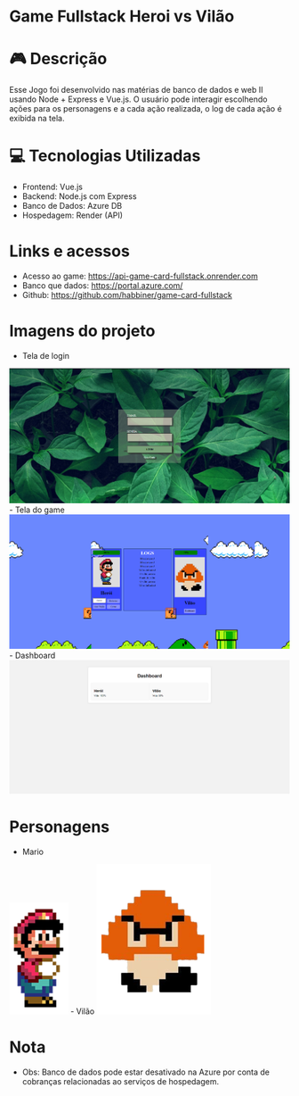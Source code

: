 # Game Fullstack Heroi vs Vilão

# 🎮 Descrição
Esse Jogo foi desenvolvido nas matérias de banco de dados e web II usando Node + Express e Vue.js. O usuário pode interagir escolhendo ações para os personagens e a cada ação realizada, o log de cada ação é exibida na tela.

# 💻 Tecnologias Utilizadas 
- Frontend: Vue.js
- Backend: Node.js com Express
- Banco de Dados: Azure DB
- Hospedagem: Render (API)

# Links e acessos
- Acesso ao game: https://api-game-card-fullstack.onrender.com
- Banco que dados: https://portal.azure.com/
- Github: https://github.com/habbiner/game-card-fullstack

# Imagens do projeto
- Tela de login
<img src="img/login.png">
- Tela do game
<img src="img/game.png">
- Dashboard
<img src="img/dashboard.png">

# Personagens
- Mario
<img src="img/mario.png">
- Vilão
<img src="img/vilao.png">

# Nota
- Obs: Banco de dados pode estar desativado na Azure por conta de cobranças relacionadas ao serviços de hospedagem.